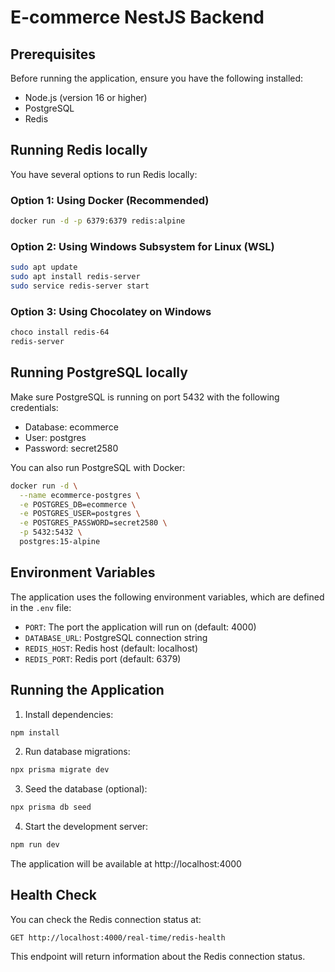 # E-commerce NestJS Backend

## Prerequisites

Before running the application, ensure you have the following installed:
- Node.js (version 16 or higher)
- PostgreSQL
- Redis

## Running Redis locally

You have several options to run Redis locally:

### Option 1: Using Docker (Recommended)
```bash
docker run -d -p 6379:6379 redis:alpine
```

### Option 2: Using Windows Subsystem for Linux (WSL)
```bash
sudo apt update
sudo apt install redis-server
sudo service redis-server start
```

### Option 3: Using Chocolatey on Windows
```powershell
choco install redis-64
redis-server
```

## Running PostgreSQL locally

Make sure PostgreSQL is running on port 5432 with the following credentials:
- Database: ecommerce
- User: postgres
- Password: secret2580

You can also run PostgreSQL with Docker:
```bash
docker run -d \
  --name ecommerce-postgres \
  -e POSTGRES_DB=ecommerce \
  -e POSTGRES_USER=postgres \
  -e POSTGRES_PASSWORD=secret2580 \
  -p 5432:5432 \
  postgres:15-alpine
```

## Environment Variables

The application uses the following environment variables, which are defined in the `.env` file:

- `PORT`: The port the application will run on (default: 4000)
- `DATABASE_URL`: PostgreSQL connection string
- `REDIS_HOST`: Redis host (default: localhost)
- `REDIS_PORT`: Redis port (default: 6379)

## Running the Application

1. Install dependencies:
```bash
npm install
```

2. Run database migrations:
```bash
npx prisma migrate dev
```

3. Seed the database (optional):
```bash
npx prisma db seed
```

4. Start the development server:
```bash
npm run dev
```

The application will be available at http://localhost:4000

## Health Check

You can check the Redis connection status at:
```
GET http://localhost:4000/real-time/redis-health
```

This endpoint will return information about the Redis connection status.